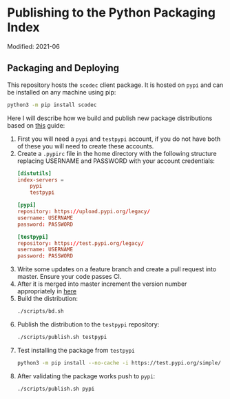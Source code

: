 # Publishing to the Python Packaging Index 

Modified: 2021-06

## Packaging and Deploying
This repository hosts the `scodec` client package. It is hosted on `pypi` and can be installed on any machine using pip:
```bash
python3 -m pip install scodec
```

Here I will describe how we build and publish new package distributions based on [this](https://www.codementor.io/@arpitbhayani/host-your-python-package-using-github-on-pypi-du107t7ku) guide:

1. First you will need a `pypi` and `testpypi` account, if you do not have both of these you will need to create these accounts.
2. Create a `.pypirc` file in the home directory with the following structure replacing USERNAME and PASSWORD with your account credentials:
    ```rc
    [distutils]
    index-servers =
        pypi
        testpypi

    [pypi]
    repository: https://upload.pypi.org/legacy/
    username: USERNAME
    password: PASSWORD

    [testpypi]
    repository: https://test.pypi.org/legacy/
    username: USERNAME
    password: PASSWORD
    ```
3. Write some updates on a feature branch and create a pull request into master. Ensure your code passes CI.
4. After it is merged into master increment the version number appropriately in [here](../scodec/__version__.py)
5. Build the distribution:
    ```bash
    ./scripts/bd.sh
    ```
6. Publish the distribution to the `testpypi` repository:
    ```bash
    ./scripts/publish.sh testpypi
    ```
7. Test installing the package from `testpypi`
    ```bash
    python3 -m pip install --no-cache -i https://test.pypi.org/simple/ scodec
    ```
8. After validating the package works push to `pypi`:
    ```bash
    ./scripts/publish.sh pypi
    ```
